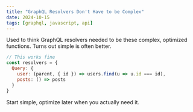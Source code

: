 ```yaml
---
title: "GraphQL Resolvers Don't Have to be Complex"
date: 2024-10-15
tags: [graphql, javascript, api]
---
```


Used to think GraphQL resolvers needed to be these complex, optimized functions. Turns out simple is often better.

```javascript
// This works fine
const resolvers = {
  Query: {
    user: (parent, { id }) => users.find(u => u.id === id),
    posts: () => posts
  }
}
```

Start simple, optimize later when you actually need it.
